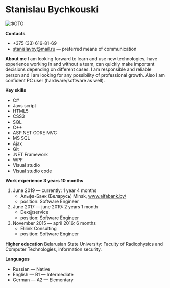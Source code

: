 # Stanislau Bychkouski
![ФОТО](https://avatars1.githubusercontent.com/u/14942393?s=400&u=27413999d155abda51fc36efaa8e2eea18db3b39&v=4)

**Contacts**
* +375 (33) 616-81-69 
* stanislavby@mail.ru — preferred means of communication

**About me**
I am looking forward to learn and use new technologies, have experience working in and without a team, can quickly make important decisions depending on different cases. I am responsible and reliable person and i am looking for any possibility of professional growth. Also I am confident PC user (hardware/software as well).

**Key skills**
* C#
* Javs script
* HTML5
* CSS3
* SQL
* C++
* ASP.NET CORE MVC
* MS SQL
* Ajax
* Git
* .NET Framework
* WPF
* Visual studio
* Visual studio code

**Work experience 3 years 10 months**
1. June 2019 — currently:   1 year 4 months 
    * Альфа-Банк (Беларусь) Minsk, www.alfabank.by/
    * position: Software Engineer  
2. June 2017 — june 2019:   2 years 1 month
    * Dex@service
    * position: Software Engineer  
3. November 2015 — april 2016:   6 months
    * Elilink Consulting
    * position: Software Engineer      

**Higher education**
Belarusian State University: 
Faculty of Radiophysics and Computer Technologies, information security.

**Languages**
* Russian — Native
* English — B1 — Intermediate
* German — A2 — Elementary



